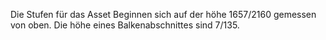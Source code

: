 Die Stufen für das Asset Beginnen sich auf der höhe 1657/2160 gemessen von oben. Die höhe eines Balkenabschnittes sind 7/135.